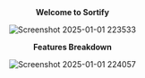 <div align="center">
<b>Welcome to Sortify</b>
</div>
<div align="center">

![Screenshot 2025-01-01 223533](https://github.com/user-attachments/assets/4ad430ad-e268-43d8-8acc-409c3e36065f)
</div>
<div align="center">
<b>Features Breakdown</b>
</div>
<div align="center">

![Screenshot 2025-01-01 224057](https://github.com/user-attachments/assets/4adf7e7f-7de6-402a-b441-905c1a30db18)

</div>
